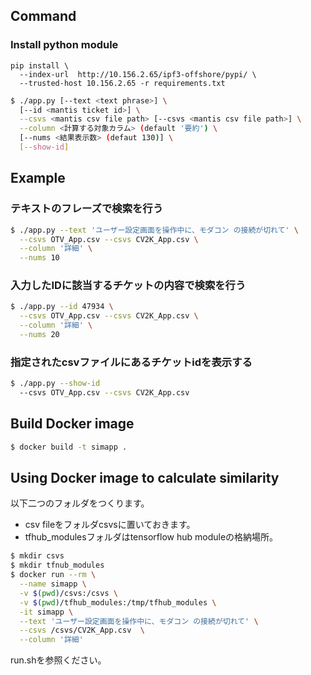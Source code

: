 ## Command

### Install python module
```
pip install \
  --index-url  http://10.156.2.65/ipf3-offshore/pypi/ \
  --trusted-host 10.156.2.65 -r requirements.txt
```

```bash
$ ./app.py [--text <text phrase>] \
  [--id <mantis ticket id>] \
  --csvs <mantis csv file path> [--csvs <mantis csv file path>] \
  --column <計算する対象カラム> (default '要約') \
  [--nums <結果表示数> (defaut 130)] \
  [--show-id]
```

## Example
### テキストのフレーズで検索を行う
```bash
$ ./app.py --text 'ユーザー設定画面を操作中に、モダコン の接続が切れて' \
  --csvs OTV_App.csv --csvs CV2K_App.csv \
  --column '詳細' \
  --nums 10
```

### 入力したIDに該当するチケットの内容で検索を行う
```bash
$ ./app.py --id 47934 \
  --csvs OTV_App.csv --csvs CV2K_App.csv \
  --column '詳細' \
  --nums 20
```

### 指定されたcsvファイルにあるチケットidを表示する
```bash
$ ./app.py --show-id
  --csvs OTV_App.csv --csvs CV2K_App.csv
```

## Build Docker image
```bash
$ docker build -t simapp .
```

## Using Docker image to calculate similarity

以下二つのフォルダをつくります。
+ csv fileをフォルダcsvsに置いておきます。
+ tfhub_modulesフォルダはtensorflow hub moduleの格納場所。

```bash
$ mkdir csvs
$ mkdir tfnub_modules
$ docker run --rm \
  --name simapp \
  -v $(pwd)/csvs:/csvs \
  -v $(pwd)/tfhub_modules:/tmp/tfhub_modules \
  -it simapp \
  --text 'ユーザー設定画面を操作中に、モダコン の接続が切れて' \
  --csvs /csvs/CV2K_App.csv  \
  --column '詳細'
```

run.shを参照ください。
